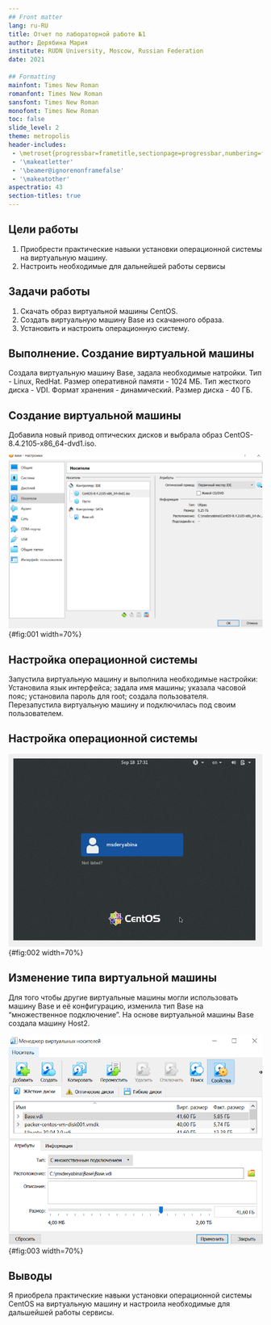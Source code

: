 ```yaml
---
## Front matter
lang: ru-RU
title: Отчет по лабораторной работе №1
author: Дерябина Мария
institute: RUDN University, Moscow, Russian Federation
date: 2021

## Formatting
mainfont: Times New Roman
romanfont: Times New Roman
sansfont: Times New Roman
monofont: Times New Roman
toc: false
slide_level: 2
theme: metropolis
header-includes:
 - \metroset{progressbar=frametitle,sectionpage=progressbar,numbering=fraction}
 - '\makeatletter'
 - '\beamer@ignorenonframefalse'
 - '\makeatother'
aspectratio: 43
section-titles: true
---
```


## Цели работы

1. Приобрести практические навыки установки операционной системы на виртуальную машину. 
2. Настроить необходимые для дальнейшей работы сервисы

## Задачи работы

1. Скачать образ виртуальной машины CentOS.
2. Создать виртуальную машину Base из скачанного образа.
3. Установить и настроить операционную систему.

## Выполнение. Создание виртуальной машины

Создала виртуальную машину Base, задала необходимые натройки. Тип - Linux, RedHat. Размер оперативной памяти - 1024 МБ.
Тип жесткого диска - VDI. Формат хранения - динамический. Размер диска - 40 ГБ. 

## Создание виртуальной машины

Добавила новый привод оптических дисков и выбрала образ CentOS-8.4.2105-x86_64-dvd1.iso.

![Окно “Выбор образа оптического диска”](image/1.png){#fig:001 width=70%}

## Настройка операционной системы

Запустила виртуальную машину и выполнила необходимые настройки: Установила язык интерфейса; задала имя машины;
указала часовой пояс; установила пароль для root; создала пользователя. Перезапустила виртуальную машину и подключилась под своим пользователем.

## Настройка операционной системы

![Подключение к виртуальной машине](image/2.png){#fig:002 width=70%}

## Изменение типа виртуальной машины

Для того чтобы другие виртуальные машины могли использовать машину Base и её
конфигурацию, изменила тип Base на “множественное подключение”.
На основе виртуальной машины Base создала машину Host2.

![Менеджер виртуальных носителей: множественное подключение](image/3.png){#fig:003 width=70%} 


## Выводы

Я приобрела практические навыки установки операционной системы CentOS на виртуальную машину и настроила необходимые для дальшейшей работы сервисы.

